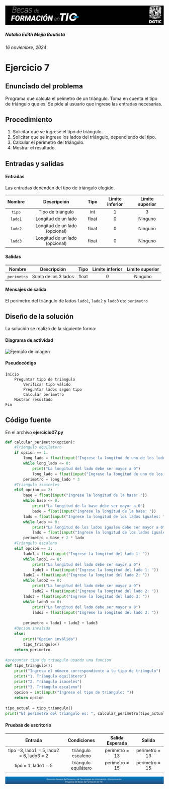 ![headerDGTIC](/Imagenes/headerDGTIC.png)

##### Natalia Edith Mejia Bautista 
###### 16 noviembre, 2024

# Ejercicio 7

## Enunciado del problema
Programa que calcula el peímetro de un triángulo.
Toma en cuenta el tipo de triángulo que es. Se pide al usuario que ingrese las entradas necesarias.

## Procedimiento 
1. Solicitar que se ingrese el tipo de triángulo.
2. Solicitar que se ingrese los lados del triángulo, dependiendo del tipo.
3. Calcular el perímetro del triángulo.
4. Mostrar el resultado.


## Entradas y salidas
#### Entradas
Las entradas dependen del tipo de triángulo elegido.

| Nombre  | Descripción  | Tipo | Límite inferior | Límite superior |
|:-------------:|:---------------:| :-------------:|:---------:|:---------:|
|`tipo` | Tipo de triángulo | int | 1 | 3 |
| `lado1` |Longitud de un lado | float | 0 | Ninguno |
| `lado2` |Longitud de un lado (opcional) | float | 0 | Ninguno |
| `lado3`| Longitud de un lado (opcional) | float | 0 | Ninguno |

#### Salidas
| Nombre  | Descripción  | Tipo | Límite inferior | Límite superior |
|:-------------:|:---------------:| :-------------:|:---------:|:---------:|
| `perimetro` |Suma de los 3 lados| float | 0 | Ninguno |

#### Mensajes de salida
El perímetro del triángulo de lados `lado1`, `lado2` y `lado3` es: `perimetro`

## Diseño de la solución 
La solución se realizó de la siguiente forma:

#### Diagrama de actividad

![Ejemplo de imagen](https://ejemplo.com/imagen.png)


#### Pseudocódigo
```plaintext
Inicio
    Preguntar tipo de triangulo
        Verificar tipo válido
        Preguntar lados según tipo
        Calcular perímetro
    Mostrar resultado
Fin
```

## Código fuente
En el archivo **ejercicio07.py**
```python
def calcular_perimetro(opcion):
    #Triangulo equilatero
    if opcion == 1:
        long_lado = float(input("Ingrese la longitud de uno de los lados del triangulo equilatero: "))
        while long_lado <= 0:
            print("La longitud del lado debe ser mayor a 0")
            long_lado = float(input("Ingrese la longitud de uno de los lados del triangulo equilatero: "))
        perimetro = long_lado * 3
    #Triangulo isosceles
    elif opcion == 2:
        base = float(input("Ingrese la longitud de la base: "))
        while base <= 0:
            print("La longitud de la base debe ser mayor a 0")
            base = float(input("Ingrese la longitud de la base: "))
        lado = float(input("Ingrese la longitud de los lados iguales: "))
        while lado <= 0:
            print("La longitud de los lados iguales debe ser mayor a 0")
            lado = float(input("Ingrese la longitud de los lados iguales: "))
        perimetro = base + 2 * lado
    #Triangulo escaleno
    elif opcion == 3:
        lado1 = float(input("Ingrese la longitud del lado 1: "))
        while lado1 <= 0:
            print("La longitud del lado debe ser mayor a 0")
            lado1 = float(input("Ingrese la longitud del lado 1: "))
        lado2 = float(input("Ingrese la longitud del lado 2: "))
        while lado2 <= 0:
            print("La longitud del lado debe ser mayor a 0")
            lado2 = float(input("Ingrese la longitud del lado 2: "))
        lado3 = float(input("Ingrese la longitud del lado 3: "))
        while lado3 <= 0:
            print("La longitud del lado debe ser mayor a 0")
            lado3 = float(input("Ingrese la longitud del lado 3: "))
                                
        perimetro = lado1 + lado2 + lado3
    #Opcion invalida
    else:
        print("Opcion inválida")
        tipo_triangulo()
    return perimetro

#preguntar tipo de triangulo usando una funcion
def tipo_triangulo():
    print("Ingresa el número correspondiente a tu tipo de triángulo")
    print("1. Triángulo equilátero")
    print("2. Triángulo isoceles")
    print("3. Triángulo escaleno")
    opcion = int(input("Ingrese el tipo de triángulo: "))
    return opcion

tipo_actual = tipo_triangulo()
print("El perímetro del triángulo es: ", calcular_perimetro(tipo_actual))
```

#### Pruebas de escritorio
| Entrada | Condiciones | Salida Esperada | Salida |
|:-------------:|:---------------:| :-------------:|:---------:|
| tipo =3, lado1 = 5, lado2 = 6, lado3 = 2 | triángulo escaleno | perimetro = 13 | perimetro = 13 |
| tipo = 1, lado1 = 5 | triángulo equilátero | perimetro = 15 | perimetro = 15 |

![footerDGTIC](/Imagenes/footerDGTIC.png)